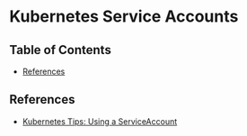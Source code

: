 # Kubernetes Service Accounts


## Table of Contents

<!-- START doctoc generated TOC please keep comment here to allow auto update -->
<!-- DON'T EDIT THIS SECTION, INSTEAD RE-RUN doctoc TO UPDATE -->


- [References](#references)

<!-- END doctoc generated TOC please keep comment here to allow auto update -->


## References

- [Kubernetes Tips: Using a ServiceAccount](https://medium.com/better-programming/k8s-tips-using-a-serviceaccount-801c433d0023)
